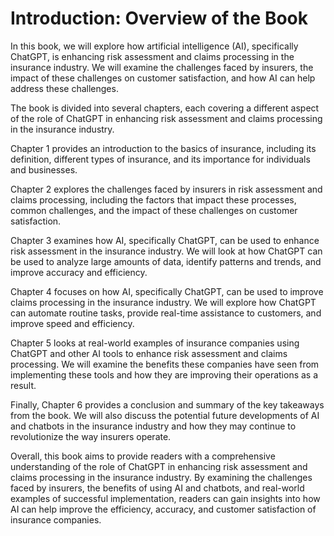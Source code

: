 Introduction: Overview of the Book
==================================

In this book, we will explore how artificial intelligence (AI), specifically ChatGPT, is enhancing risk assessment and claims processing in the insurance industry. We will examine the challenges faced by insurers, the impact of these challenges on customer satisfaction, and how AI can help address these challenges.

The book is divided into several chapters, each covering a different aspect of the role of ChatGPT in enhancing risk assessment and claims processing in the insurance industry.

Chapter 1 provides an introduction to the basics of insurance, including its definition, different types of insurance, and its importance for individuals and businesses.

Chapter 2 explores the challenges faced by insurers in risk assessment and claims processing, including the factors that impact these processes, common challenges, and the impact of these challenges on customer satisfaction.

Chapter 3 examines how AI, specifically ChatGPT, can be used to enhance risk assessment in the insurance industry. We will look at how ChatGPT can be used to analyze large amounts of data, identify patterns and trends, and improve accuracy and efficiency.

Chapter 4 focuses on how AI, specifically ChatGPT, can be used to improve claims processing in the insurance industry. We will explore how ChatGPT can automate routine tasks, provide real-time assistance to customers, and improve speed and efficiency.

Chapter 5 looks at real-world examples of insurance companies using ChatGPT and other AI tools to enhance risk assessment and claims processing. We will examine the benefits these companies have seen from implementing these tools and how they are improving their operations as a result.

Finally, Chapter 6 provides a conclusion and summary of the key takeaways from the book. We will also discuss the potential future developments of AI and chatbots in the insurance industry and how they may continue to revolutionize the way insurers operate.

Overall, this book aims to provide readers with a comprehensive understanding of the role of ChatGPT in enhancing risk assessment and claims processing in the insurance industry. By examining the challenges faced by insurers, the benefits of using AI and chatbots, and real-world examples of successful implementation, readers can gain insights into how AI can help improve the efficiency, accuracy, and customer satisfaction of insurance companies.
